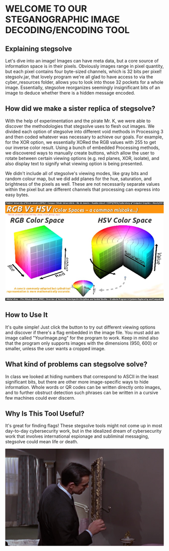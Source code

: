 # WELCOME TO OUR STEGANOGRAPHIC IMAGE DECODING/ENCODING TOOL

## Explaining stegsolve
  Let's dive into an image! Images can have meta data, but a core source of
  information space is in their pixels. Obviously images range in pixel
  quantity, but each pixel contains four byte-sized channels, which is 32 bits
  per pixel!
  stegsolv.jar, that lovely program we're all glad to have access to via the
  cyber_resources folder, allows you to look into those 32 pockets for a whole
  image. Essentially, stegsolve reorganizes seemingly insignificant bits of an
  image to deduce whether there is a hidden message encoded.

## How did we make a sister replica of stegsolve?
With the help of experimentation and the pirate Mr. K, we were able to discover
the methodologies that stegsolve uses to flesh out images. We divided each option
of stegsolve into different void methods in Processing 3 and then coded whatever was
necessary to achieve our goals. For example, for the XOR option, we essentially XORed
the RGB values with 255 to get our inverse color result. Using a bunch of embedded
Processing methods, we discovered ways to manually create buttons, which
allow the user to rotate between certain viewing options (e.g. red planes, XOR, isolate),
and also display text to signify what viewing option is being presented.

We didn't include all of stegsolve's viewing modes, like gray bits and random colour map,
but we did add planes for the hue, saturation, and brightness of the pixels as well.
These are not necessarily separate values within the pixel but are different channels
that processing can express into easy bytes.

![Pixels are 4D but lets simplify it to cool gradient shapes](/images/rgb-vs-hsv.jpg)

## How to Use It
It's quite simple! Just click the button to try out different viewing options and discover
if there's a flag embedded in the image file. You must add an image called "YourImage.png" for
the program to work. Keep in mind also that the program only supports images with the dimensions
(950, 600) or smaller, unless the user wants a cropped image.

## What kind of problems can stegsolve solve?
In class we looked at hiding numbers that correspond to ASCII in the least significant bits, but there are other more image-specific ways to hide information. Whole words or QR codes can be written directly onto images, and to further obstruct detection such phrases can be
written in a cursive few machines could ever discern.

## Why Is This Tool Useful?
It's great for finding flags! These stegsolve tools might not come up in most
day-to-day cybersecurity work, but in the idealized dream of cybersecurity work
that involves international espionage and subliminal messaging, stegsolve could
mean life or death.

![James Bond looking beyond the surface of the picture](/images/jamesbond.png)

